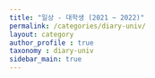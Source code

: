 ```yaml
---
title: "일상 - 대학생 (2021 ~ 2022)"
permalink: /categories/diary-univ/
layout: category
author_profile : true
taxonomy : diary-univ
sidebar_main: true
---
```

